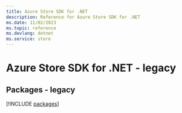 ```yaml
---
title: Azure Store SDK for .NET
description: Reference for Azure Store SDK for .NET
ms.date: 11/02/2023
ms.topic: reference
ms.devlang: dotnet
ms.service: store
---
```

# Azure Store SDK for .NET - legacy
## Packages - legacy
[!INCLUDE [packages](store-index.md)]